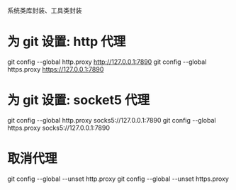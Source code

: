 系统类库封装、工具类封装

# 为 git 设置: http 代理
git config --global http.proxy http://127.0.0.1:7890
git config --global https.proxy https://127.0.0.1:7890

# 为 git 设置: socket5 代理
git config --global http.proxy socks5://127.0.0.1:7890
git config --global https.proxy socks5://127.0.0.1:7890

# 取消代理
git config --global --unset http.proxy
git config --global --unset https.proxy

